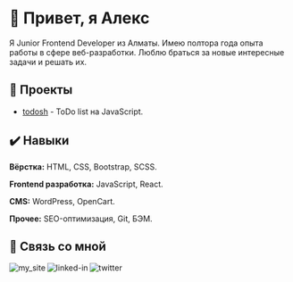 
# 👋 Привет, я Алекс
Я Junior Frontend Developer из Алматы. Имею полтора года опыта работы в сфере веб-разработки. Люблю браться за новые интересные задачи и решать их. 

  
## 📌 Проекты

- [todosh](https://github.com/punkmachine/todosh) - ToDo list на JavaScript. 

  
## ✔️ Навыки

**Вёрстка:** HTML, CSS, Bootstrap, SCSS.

**Frontend разработка:** JavaScript, React.

**CMS:** WordPress, OpenCart.

**Прочее:** SEO-оптимизация, Git, БЭМ.

  
## 🔗 Связь со мной

[<img align="left" alt="my_site" src="https://img.shields.io/badge/my_site-000?style=for-the-badge&logo=ko-fi&logoColor=white" />](https://webdev.kz/)
[<img align="left" alt="linked-in" src="https://img.shields.io/badge/linkedin-%230077B5.svg?&style=for-the-badge&logo=linkedin&logoColor=white" />](https://linkedin.com/in/алекс-рассудихин-3a425a21b)
[<img align="left" alt="twitter" src="https://img.shields.io/badge/twitter-%231DA1F2.svg?&style=for-the-badge&logo=twitter&logoColor=white" />](https://twitter.com/MashinPunk)
